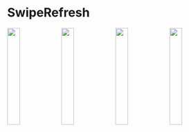 # SwipeRefresh

<img src = "https://github.com/youuungh/android-example-kotlin/assets/97438155/f1fa0910-127a-4b0a-a4b7-8efa9cb6c5d2" width="24%" height="24%">
<img src = "https://github.com/youuungh/android-example-kotlin/assets/97438155/7007a744-538c-4ce8-9187-a3793c390c45" width="24%" height="24%">
<img src = "https://github.com/youuungh/android-example-kotlin/assets/97438155/59f577fd-72d5-489b-832d-f7d1f10db439" width="24%" height="24%">
<img src = "https://github.com/youuungh/android-example-kotlin/assets/97438155/87826114-6146-4ab8-8d7b-338651ab6b76" width="24%" height="24%">
